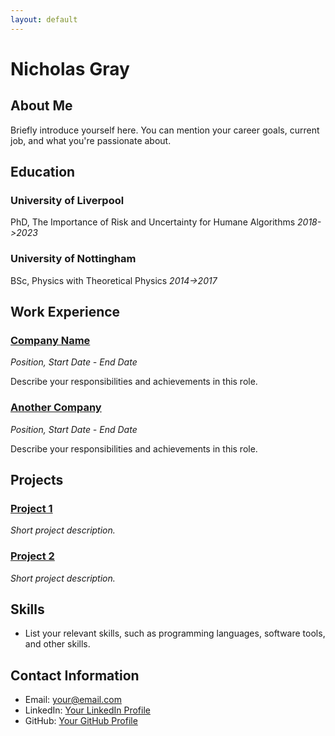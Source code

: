 ```yaml
---
layout: default
---
```


# Nicholas Gray

## About Me

Briefly introduce yourself here. You can mention your career goals, current job, and what you're passionate about.

## Education

### University of Liverpool
PhD, The Importance of Risk and Uncertainty for Humane Algorithms 
*2018->2023*

### University of Nottingham
BSc, Physics with Theoretical Physics
*2014->2017*

## Work Experience

### [Company Name](https://www.example.com)
*Position, Start Date - End Date*

Describe your responsibilities and achievements in this role.

### [Another Company](https://www.example.com)
*Position, Start Date - End Date*

Describe your responsibilities and achievements in this role.

## Projects

### [Project 1](https://www.example.com)
*Short project description.*

### [Project 2](https://www.example.com)
*Short project description.*

## Skills

- List your relevant skills, such as programming languages, software tools, and other skills.

## Contact Information

- Email: your@email.com
- LinkedIn: [Your LinkedIn Profile](https://www.linkedin.com/in/yourprofile)
- GitHub: [Your GitHub Profile](https://github.com/yourusername)

